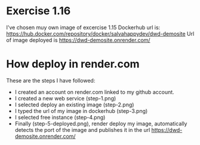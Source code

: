 # Exercise 1.16

I've chosen muy own image of excercise 1.15
Dockerhub url is: https://hub.docker.com/repository/docker/salvahappydev/dwd-demosite
Url of image deployed is https://dwd-demosite.onrender.com/

# How deploy in render.com

These are the steps I have followed:
- I created an account on render.com linked to my github account.
- I created a new web service (step-1.png)
- I selected deploy an existing image (step-2.png)
- I typed the url of my image in dockerhub (step-3.png)
- I selected free instance (step-4.png)
- Finally (step-5-deployed.png), render deploy my image, automatically detects the port of the image and publishes it in the url https://dwd-demosite.onrender.com/

